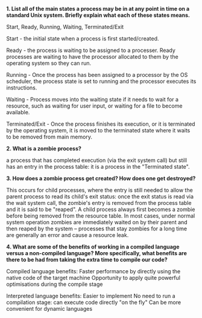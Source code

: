 **1. List all of the main states a process may be in at any point in time on a standard Unix system. Briefly explain what each of these states means.**

Start, Ready, Running, Waiting, Terminated/Exit

Start - the initial state when a process is first started/created.

Ready - the process is waiting to be assigned to a processer. Ready processes are waiting to have the processor allocated to them by the operating system so they can run. 

Running - Once the process has been assigned to a processor by the OS scheduler, the process state is set to running and the processor executes its instructions.

Waiting - Process moves into the waiting state if it needs to wait for a resource, such as waiting for user input, or waiting for a file to become available.

Terminated/Exit - Once the process finishes its execution, or it is terminated by the operating system, it is moved to the terminated state where it waits to be removed from main memory.



**2. What is a zombie process?**

a process that has completed execution (via the exit system call) but still has an entry in the process table: it is a process in the "Terminated state".



**3. How does a zombie process get created? How does one get destroyed?**

This occurs for child processes, where the entry is still needed to allow the parent process to read its child's exit status: once the exit status is read via the wait system call, the zombie's entry is removed from the process table and it is said to be "reaped". A child process always first becomes a zombie before being removed from the resource table. In most cases, under normal system operation zombies are immediately waited on by their parent and then reaped by the system – processes that stay zombies for a long time are generally an error and cause a resource leak.



**4. What are some of the benefits of working in a compiled language versus a non-compiled language? More specifically, what benefits are there to be had from taking the extra time to compile our code?**

Compiled language benefits:
Faster performance by directly using the native code of the target machine
Opportunity to apply quite powerful optimisations during the compile stage

Interpreted language benefits:
Easier to implement
No need to run a compilation stage: can execute code directly "on the fly"
Can be more convenient for dynamic languages






